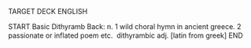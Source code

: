 TARGET DECK
ENGLISH

START
Basic
Dithyramb
Back: n. 1 wild choral hymn in ancient greece. 2 passionate or inflated poem etc.  dithyrambic adj. [latin from greek]
END
